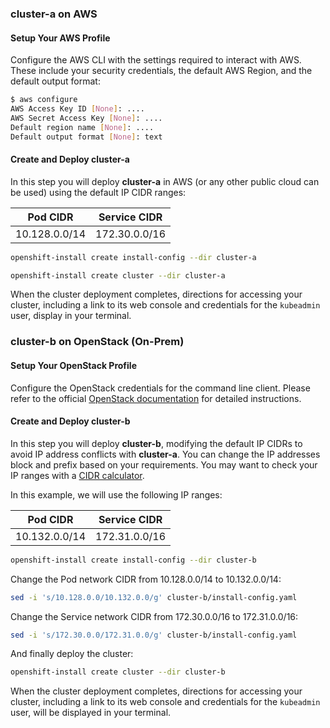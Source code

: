 ### cluster-a on AWS

#### Setup Your AWS Profile

Configure the AWS CLI with the settings required to interact with AWS. These include your security credentials, the default AWS Region,
and the default output format:

```bash
$ aws configure
AWS Access Key ID [None]: ....
AWS Secret Access Key [None]: ....
Default region name [None]: ....
Default output format [None]: text
```

#### Create and Deploy cluster-a

In this step you will deploy **cluster-a** in AWS (or any other public cloud can be used) using the default IP CIDR ranges:

| Pod CIDR     | Service CIDR |
|--------------|--------------|
|10.128.0.0/14 |172.30.0.0/16 |

```bash
openshift-install create install-config --dir cluster-a
```

```bash
openshift-install create cluster --dir cluster-a
```

When the cluster deployment completes, directions for accessing your cluster, including a link to its web console and credentials for the
`kubeadmin` user, display in your terminal.

### cluster-b on OpenStack (On-Prem)

#### Setup Your OpenStack Profile

Configure the OpenStack credentials for the command line client.
Please refer to the official
[OpenStack documentation](https://docs.openstack.org/newton/user-guide/common/cli-set-environment-variables-using-openstack-rc.html)
for detailed instructions.

#### Create and Deploy cluster-b

In this step you will deploy **cluster-b**, modifying the default IP CIDRs to avoid IP address
conflicts with **cluster-a**. You can change the IP addresses block and prefix based on your requirements. You may want to check your IP
ranges with a [CIDR calculator](https://account.arin.net/public/cidrCalculator).

In this example, we will use the following IP ranges:

| Pod CIDR     | Service CIDR |
|--------------|--------------|
|10.132.0.0/14 |172.31.0.0/16 |

```bash
openshift-install create install-config --dir cluster-b
```

Change the Pod network CIDR from 10.128.0.0/14 to 10.132.0.0/14:

```bash
sed -i 's/10.128.0.0/10.132.0.0/g' cluster-b/install-config.yaml
```

Change the Service network CIDR from 172.30.0.0/16 to 172.31.0.0/16:

```bash
sed -i 's/172.30.0.0/172.31.0.0/g' cluster-b/install-config.yaml
```

And finally deploy the cluster:

```bash
openshift-install create cluster --dir cluster-b
```

When the cluster deployment completes, directions for accessing your cluster, including a link to its web console and credentials for the
`kubeadmin` user, will be displayed in your terminal.
